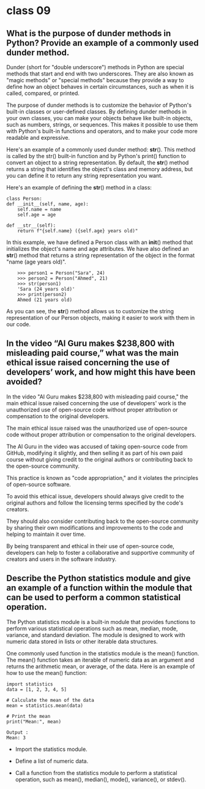# class 09
## What is the purpose of dunder methods in Python? Provide an example of a commonly used dunder method.
Dunder (short for "double underscore") methods in Python are special methods that start and end with two underscores. They are also known as "magic methods" or "special methods" because they provide a way to define how an object behaves in certain circumstances, such as when it is called, compared, or printed.

The purpose of dunder methods is to customize the behavior of Python's built-in classes or user-defined classes. By defining dunder methods in your own classes, you can make your objects behave like built-in objects, such as numbers, strings, or sequences. This makes it possible to use them with Python's built-in functions and operators, and to make your code more readable and expressive.

Here's an example of a commonly used dunder method: __str__(). This method is called by the str() built-in function and by Python's print() function to convert an object to a string representation. By default, the __str__() method returns a string that identifies the object's class and memory address, but you can define it to return any string representation you want.

Here's an example of defining the __str__() method in a class:

    class Person:
    def __init__(self, name, age):
        self.name = name
        self.age = age
        
    def __str__(self):
        return f"{self.name} ({self.age} years old)"


In this example, we have defined a Person class with an __init__() method that initializes the object's name and age attributes. We have also defined an __str__() method that returns a string representation of the object in the format "name (age years old)".

        >>> person1 = Person("Sara", 24)
        >>> person2 = Person("Ahmed", 21)
        >>> str(person1)
        'Sara (24 years old)'
        >>> print(person2)
        Ahmed (21 years old)

As you can see, the __str__() method allows us to customize the string representation of our Person objects, making it easier to work with them in our code.


## In the video “AI Guru makes $238,800 with misleading paid course,” what was the main ethical issue raised concerning the use of developers’ work, and how might this have been avoided?

In the video "AI Guru makes $238,800 with misleading paid course," the main ethical issue raised concerning the use of developers' work is the unauthorized use of open-source code without proper attribution or compensation to the original developers.

The main ethical issue raised was the unauthorized use of open-source code without proper attribution or compensation to the original developers.

The AI Guru in the video was accused of taking open-source code from GitHub, modifying it slightly, and then selling it as part of his own paid course without giving credit to the original authors or contributing back to the open-source community.

This practice is known as "code appropriation," and it violates the principles of open-source software.

To avoid this ethical issue, developers should always give credit to the original authors and follow the licensing terms specified by the code's creators.

They should also consider contributing back to the open-source community by sharing their own modifications and improvements to the code and helping to maintain it over time.

By being transparent and ethical in their use of open-source code, developers can help to foster a collaborative and supportive community of creators and users in the software industry.

## Describe the Python statistics module and give an example of a function within the module that can be used to perform a common statistical operation.

The Python statistics module is a built-in module that provides functions to perform various statistical operations such as mean, median, mode, variance, and standard deviation. The module is designed to work with numeric data stored in lists or other iterable data structures.

One commonly used function in the statistics module is the mean() function. The mean() function takes an iterable of numeric data as an argument and returns the arithmetic mean, or average, of the data. Here is an example of how to use the mean() function:

    import statistics
    data = [1, 2, 3, 4, 5]

    # Calculate the mean of the data
    mean = statistics.mean(data)

    # Print the mean
    print("Mean:", mean)

    Output : 
    Mean: 3

- Import the statistics module.

- Define a list of numeric data.

- Call a function from the statistics module to perform a statistical operation, such as mean(), median(), mode(), variance(), or stdev().